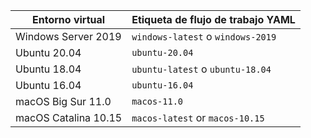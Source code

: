 | Entorno virtual      | Etiqueta de flujo de trabajo YAML |
| -------------------- | --------------------------------- |
| Windows Server 2019  | `windows-latest` o `windows-2019` |
| Ubuntu 20.04         | `ubuntu-20.04`                    |
| Ubuntu 18.04         | `ubuntu-latest` o `ubuntu-18.04`  |
| Ubuntu 16.04         | `ubuntu-16.04`                    |
| macOS Big Sur 11.0   | `macos-11.0`                      |
| macOS Catalina 10.15 | `macos-latest` or `macos-10.15`   |

